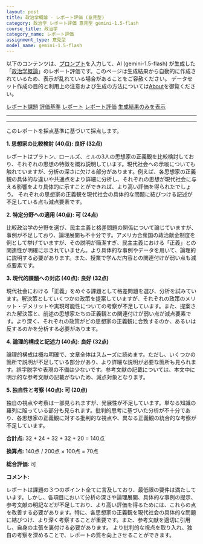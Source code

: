 ```yaml
---
layout: post
title: 政治学概論 - レポート評価 (意見型)
category: 政治学 レポート評価 意見型 gemini-1.5-flash
course_title: 政治学
category_name: レポート評価
assignment_type: 意見型
model_name: gemini-1.5-flash
---
```


以下のコンテンツは、[プロンプト](https://github.com/takedatoshiyuki/synthetic_assignments/tree/main/generated/政治学/gemini-1.5-flash/prompt_レポート評価-意見型.md)を入力して、AI (gemini-1.5-flash) が生成した「[政治学概論](/contents/政治学/)」のレポート評価です。このページは生成結果から自動的に作成されているため、表示が乱れている場合があることをご容赦ください。
データセット作成の目的と利用上の注意および生成の方法については[About](/About)を御覧ください。

[レポート課題](../レポート課題-意見型)
[評価基準](../評価基準-意見型)
[レポート](../レポート-意見型)
[レポート評価](../レポート評価-意見型)
[生成結果のみを表示](https://github.com/takedatoshiyuki/synthetic_assignments/tree/main/generated/政治学/gemini-1.5-flash/レポート評価-意見型.md)
  

***
***
  
このレポートを採点基準に基づいて採点します。

**1. 思想家の比較検討 (40点): 良好 (32点)**

レポートはプラトン、ロールズ、ミルの3人の思想家の正義観を比較検討しており、それぞれの思想の特徴を概ね説明しています。現代社会への示唆についても触れていますが、分析の深さに欠ける部分があります。例えば、各思想家の正義観の具体的な違いや共通点をより詳細に分析し、それぞれの思想が現代社会に与える影響をより具体的に示すことができれば、より高い評価を得られたでしょう。  それぞれの思想家の正義観を現代社会の具体的な問題に結びつける記述が不足している点も減点要素です。


**2. 特定分野への適用 (40点): 可 (24点)**

比較政治学の分野を選び、民主主義と格差問題の関係について論じていますが、事例が不足しており、論理展開も不十分です。アメリカ合衆国の政治献金制度を例として挙げていますが、その説明が簡潔すぎ、民主主義における「正義」との関連性が明確に示されていません。より具体的な事例やデータを用いて、論理的に説明する必要があります。また、授業で学んだ内容との関連付けが弱い点も減点要素です。


**3. 現代的課題への対応 (40点): 良好 (32点)**

現代社会における「正義」をめぐる課題として格差問題を選び、分析を試みています。解決策としていくつかの政策を提案していますが、それぞれの政策のメリット・デメリットや実現可能性についての考察が不足しています。また、提案された解決策と、前述の思想家たちの正義観との関連付けが弱い点が減点要素です。より深く、それぞれの政策がどの思想家の正義観に合致するのか、あるいは反するのかを分析する必要があります。


**4. 論理的構成と記述力 (40点): 良好 (32点)**

論理的構成は概ね明確で、文章全体はスムーズに読めます。ただし、いくつかの箇所で説明が不足している部分があり、より詳細な説明が必要な箇所も見られます。誤字脱字や表現の不備は少ないです。参考文献の記載については、本文中に明示的な参考文献の記載がないため、減点対象となります。


**5. 独自性と考察 (40点): 可 (20点)**

独自の視点や考察は一部見られますが、発展性が不足しています。単なる知識の羅列に陥っている部分も見られます。批判的思考に基づいた分析が不十分であり、各思想家の正義観に対する批判的な視点や、異なる正義観の統合的な考察が不足しています。


**合計点:** 32 + 24 + 32 + 32 + 20 = 140点

**換算点:** 140点 / 200点 × 100点 = 70点

**総合評価:** 可

**コメント:**

レポートは課題の３つのポイント全てに言及しており、最低限の要件は満たしています。しかし、各項目において分析の深さや論理展開、具体的な事例の提示、参考文献の明記などが不足しており、より高い評価を得るためには、これらの点を改善する必要があります。特に、各思想家の正義観を現代社会の具体的な問題に結びつけ、より深く考察することが重要です。また、参考文献を適切に引用し、自身の主張を裏付ける必要があります。  より批判的な視点を取り入れ、独自の考察を深めることで、レポートの質を向上させることができます。

